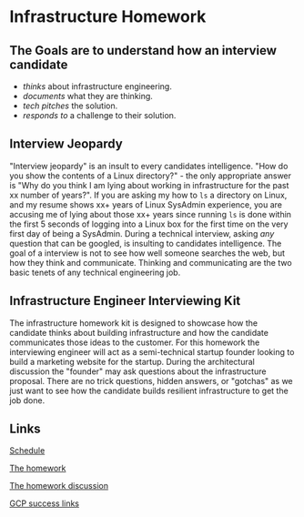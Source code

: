 # Infrastructure Homework

## The Goals are to understand how an interview candidate

* _thinks_ about infrastructure engineering.
* _documents_ what they are thinking.
* _tech pitches_ the solution.
* _responds to_ a challenge to their solution.

## Interview Jeopardy

"Interview jeopardy" is an insult to every candidates intelligence.  "How do you show the contents of a Linux directory?" - the only appropriate answer is "Why do you think I am lying about working in infrastructure for the past xx number of years?".  If you are asking my how to `ls` a directory on Linux, and my resume shows xx+ years of Linux SysAdmin experience, you are accusing me of lying about those xx+ years since running `ls` is done within the first 5 seconds of logging into a Linux box for the first time on the very first day of being a SysAdmin.  During a technical interview, asking *any* question that can be googled, is insulting to candidates intelligence.  The goal of a interview is not to see how well someone searches the web, but how they think and communicate.  Thinking and communicating are the two basic tenets of any technical engineering job.

## Infrastructure Engineer Interviewing Kit

The infrastructure homework kit is designed to showcase how the candidate thinks about building infrastructure and how the candidate communicates those ideas to the customer.  For this homework the interviewing engineer will act as a semi-technical startup founder looking to build a marketing website for the startup.  During the architectural discussion the "founder" may ask questions about the infrastructure proposal.  There are no trick questions, hidden answers, or "gotchas" as we just want to see how the candidate builds resilient infrastructure to get the job done.

## Links

[Schedule](schedule.md)

[The homework](homework.md)

[The homework discussion](discussion.md)

[GCP success links](gcp_success_links.md)
